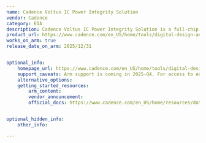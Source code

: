```yaml
---
name: Cadence Voltus IC Power Integrity Solution
vendor: Cadence
category: EDA
description: Cadence Voltus IC Power Integrity Solution is a full-chip electromigration, IR drop, and power analysis tool that enables fast, hierarchical power signoff and IR-aware implementation for large-scale SoC designs.
product_url: https://www.cadence.com/en_US/home/tools/digital-design-and-signoff/silicon-signoff/voltus-ic-power-integrity-solution.html
works_on_arm: true
release_date_on_arm: 2025/12/31


optional_info:
    homepage_url: https://www.cadence.com/en_US/home/tools/digital-design-and-signoff/silicon-signoff/voltus-ic-power-integrity-solution.html
    support_caveats: Arm support is coming in 2025-Q4. For access to early releases, please contact arm-ecosystem@cadence.com
    alternative_options:
    getting_started_resources:
        arm_content:
        vendor_announcement:
        official_docs: https://www.cadence.com/en_US/home/resources/datasheets/voltus-ic-power-integrity-solution-gt-ds.html


optional_hidden_info:
    other_info:

---
```

